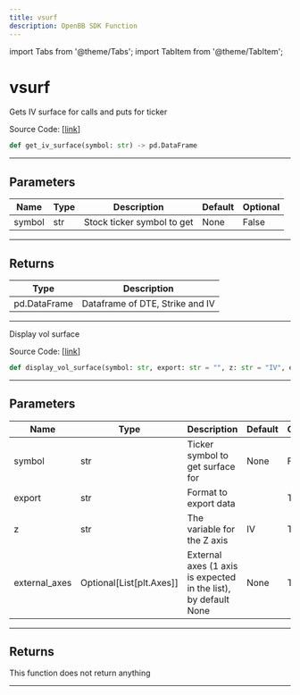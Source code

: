 ```yaml
---
title: vsurf
description: OpenBB SDK Function
---
```


import Tabs from '@theme/Tabs';
import TabItem from '@theme/TabItem';

# vsurf

<Tabs>
<TabItem value="model" label="Model" default>

Gets IV surface for calls and puts for ticker

Source Code: [[link](https://github.com/OpenBB-finance/OpenBBTerminal/tree/main/openbb_terminal/stocks/options/yfinance_model.py#L367)]

```python
def get_iv_surface(symbol: str) -> pd.DataFrame
```
---
## Parameters

| Name | Type | Description | Default | Optional |
| ---- | ---- | ----------- | ------- | -------- |
| symbol | str | Stock ticker symbol to get | None | False |

---
## Returns

| Type | Description |
| ---- | ----------- |
| pd.DataFrame | Dataframe of DTE, Strike and IV |

---


</TabItem>
<TabItem value="view" label="View">

Display vol surface

Source Code: [[link](https://github.com/OpenBB-finance/OpenBBTerminal/tree/main/openbb_terminal/stocks/options/yfinance_view.py#L1128)]

```python
def display_vol_surface(symbol: str, export: str = "", z: str = "IV", external_axes: Optional[List[matplotlib.axes._axes.Axes]] = None) -> None
```
---
## Parameters

| Name | Type | Description | Default | Optional |
| ---- | ---- | ----------- | ------- | -------- |
| symbol | str | Ticker symbol to get surface for | None | False |
| export | str | Format to export data |  | True |
| z | str | The variable for the Z axis | IV | True |
| external_axes | Optional[List[plt.Axes]] | External axes (1 axis is expected in the list), by default None | None | True |

---
## Returns

This function does not return anything

---


</TabItem>
</Tabs>